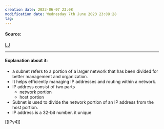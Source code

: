 ```yaml
---
creation date: 2023-06-07 23:08
modification date: Wednesday 7th June 2023 23:08:28
tag: 
---
```


#### Source:
[LJ](https://linuxjourney.com/lesson/ipv4)

--------------------------------------

#### Explanation about it:

* a subnet refers to a portion of a larger network that has been divided for better management and organization.
* It helps efficiently managing IP addresses and routing within a network.
* IP address consist of two parts
	* network portion
	* host portion
* Subnet is used to divide the network portion of an IP address from the host portion.
* IP address is a 32-bit number. it unique

[[IPv4]]

